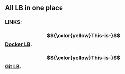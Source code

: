 ## All LB in one place
### **LINKS:**
### $${\color{yellow}This-is-}$$[Docker LB](https://github.com/GodFazer/docker-lb).
### $${\color{yellow}This-is-}$$[Git LB](https://github.com/GodFazer/git-lb).
